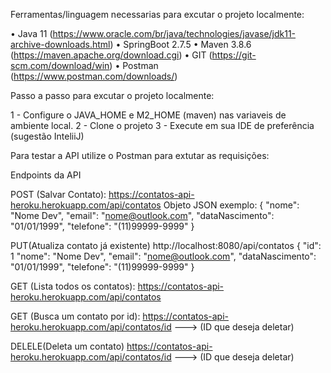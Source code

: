 Ferramentas/linguagem necessarias para excutar o projeto localmente:

•	Java 11 (https://www.oracle.com/br/java/technologies/javase/jdk11-archive-downloads.html)
•	SpringBoot 2.7.5
•	Maven 3.8.6 (https://maven.apache.org/download.cgi)
•	GIT (https://git-scm.com/download/win)
•	Postman (https://www.postman.com/downloads/)

Passo a passo para excutar o projeto localmente:

 1 - Configure o JAVA_HOME e M2_HOME (maven) nas variaveis de ambiente local.
 2 - Clone o projeto
 3 - Execute em sua IDE de preferência (sugestão InteliiJ)
 
 Para testar a API utilize o Postman para extutar as requisições:
 
 Endpoints da API
 
 POST (Salvar Contato):
 https://contatos-api-heroku.herokuapp.com/api/contatos 
 Objeto JSON exemplo:
 {
    "nome": "Nome Dev",
    "email": "nome@outlook.com",
    "dataNascimento": "01/01/1999",
    "telefone": "(11)99999-9999"
 }
 
 PUT(Atualiza contato já existente)
 http://localhost:8080/api/contatos
 {
    "id": 1
    "nome": "Nome Dev",
    "email": "nome@outlook.com",
    "dataNascimento": "01/01/1999",
    "telefone": "(11)99999-9999"
 }
 
 GET (Lista todos os contatos):
 https://contatos-api-heroku.herokuapp.com/api/contatos
 
 GET (Busca um contato por id):
 https://contatos-api-heroku.herokuapp.com/api/contatos/id ---> (ID que deseja deletar)
 
 DELELE(Deleta um contato)
 https://contatos-api-heroku.herokuapp.com/api/contatos/id ---> (ID que deseja deletar)
 
